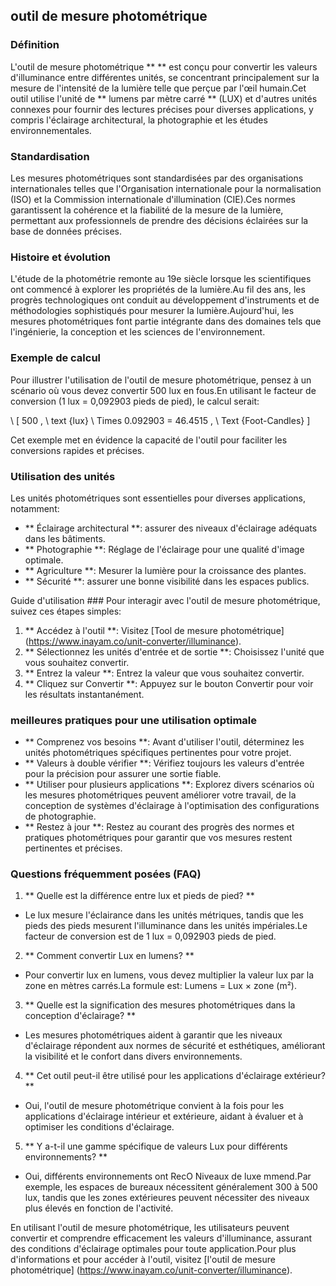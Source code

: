 ## outil de mesure photométrique

### Définition
L'outil de mesure photométrique ** ** est conçu pour convertir les valeurs d'illuminance entre différentes unités, se concentrant principalement sur la mesure de l'intensité de la lumière telle que perçue par l'œil humain.Cet outil utilise l'unité de ** lumens par mètre carré ** (LUX) et d'autres unités connexes pour fournir des lectures précises pour diverses applications, y compris l'éclairage architectural, la photographie et les études environnementales.

### Standardisation
Les mesures photométriques sont standardisées par des organisations internationales telles que l'Organisation internationale pour la normalisation (ISO) et la Commission internationale d'illumination (CIE).Ces normes garantissent la cohérence et la fiabilité de la mesure de la lumière, permettant aux professionnels de prendre des décisions éclairées sur la base de données précises.

### Histoire et évolution
L'étude de la photométrie remonte au 19e siècle lorsque les scientifiques ont commencé à explorer les propriétés de la lumière.Au fil des ans, les progrès technologiques ont conduit au développement d'instruments et de méthodologies sophistiqués pour mesurer la lumière.Aujourd'hui, les mesures photométriques font partie intégrante dans des domaines tels que l'ingénierie, la conception et les sciences de l'environnement.

### Exemple de calcul
Pour illustrer l'utilisation de l'outil de mesure photométrique, pensez à un scénario où vous devez convertir 500 lux en fous.En utilisant le facteur de conversion (1 lux = 0,092903 pieds de pied), le calcul serait:

\ [
500 \, \ text {lux} \ Times 0.092903 = 46.4515 \, \ Text {Foot-Candles}
\]

Cet exemple met en évidence la capacité de l'outil pour faciliter les conversions rapides et précises.

### Utilisation des unités
Les unités photométriques sont essentielles pour diverses applications, notamment:
- ** Éclairage architectural **: assurer des niveaux d'éclairage adéquats dans les bâtiments.
- ** Photographie **: Réglage de l'éclairage pour une qualité d'image optimale.
- ** Agriculture **: Mesurer la lumière pour la croissance des plantes.
- ** Sécurité **: assurer une bonne visibilité dans les espaces publics.

Guide d'utilisation ###
Pour interagir avec l'outil de mesure photométrique, suivez ces étapes simples:
1. ** Accédez à l'outil **: Visitez [Tool de mesure photométrique] (https://www.inayam.co/unit-converter/illuminance).
2. ** Sélectionnez les unités d'entrée et de sortie **: Choisissez l'unité que vous souhaitez convertir.
3. ** Entrez la valeur **: Entrez la valeur que vous souhaitez convertir.
4. ** Cliquez sur Convertir **: Appuyez sur le bouton Convertir pour voir les résultats instantanément.

### meilleures pratiques pour une utilisation optimale
- ** Comprenez vos besoins **: Avant d'utiliser l'outil, déterminez les unités photométriques spécifiques pertinentes pour votre projet.
- ** Valeurs à double vérifier **: Vérifiez toujours les valeurs d'entrée pour la précision pour assurer une sortie fiable.
- ** Utiliser pour plusieurs applications **: Explorez divers scénarios où les mesures photométriques peuvent améliorer votre travail, de la conception de systèmes d'éclairage à l'optimisation des configurations de photographie.
- ** Restez à jour **: Restez au courant des progrès des normes et pratiques photométriques pour garantir que vos mesures restent pertinentes et précises.

### Questions fréquemment posées (FAQ)

1. ** Quelle est la différence entre lux et pieds de pied? **
- Le lux mesure l'éclairance dans les unités métriques, tandis que les pieds des pieds mesurent l'illuminance dans les unités impériales.Le facteur de conversion est de 1 lux = 0,092903 pieds de pied.

2. ** Comment convertir Lux en lumens? **
- Pour convertir lux en lumens, vous devez multiplier la valeur lux par la zone en mètres carrés.La formule est: Lumens = Lux × zone (m²).

3. ** Quelle est la signification des mesures photométriques dans la conception d'éclairage? **
- Les mesures photométriques aident à garantir que les niveaux d'éclairage répondent aux normes de sécurité et esthétiques, améliorant la visibilité et le confort dans divers environnements.

4. ** Cet outil peut-il être utilisé pour les applications d'éclairage extérieur? **
- Oui, l'outil de mesure photométrique convient à la fois pour les applications d'éclairage intérieur et extérieure, aidant à évaluer et à optimiser les conditions d'éclairage.

5. ** Y a-t-il une gamme spécifique de valeurs Lux pour différents environnements? **
- Oui, différents environnements ont RecO Niveaux de luxe mmend.Par exemple, les espaces de bureaux nécessitent généralement 300 à 500 lux, tandis que les zones extérieures peuvent nécessiter des niveaux plus élevés en fonction de l'activité.

En utilisant l'outil de mesure photométrique, les utilisateurs peuvent convertir et comprendre efficacement les valeurs d'illuminance, assurant des conditions d'éclairage optimales pour toute application.Pour plus d'informations et pour accéder à l'outil, visitez [l'outil de mesure photométrique] (https://www.inayam.co/unit-converter/illuminance).